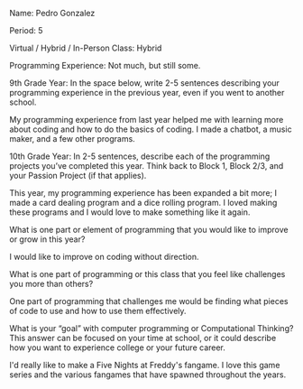 Name: Pedro Gonzalez


Period: 5


Virtual / Hybrid / In-Person Class: Hybrid




Programming Experience: Not much, but still some.


9th Grade Year: In the space below, write 2-5 sentences describing your programming experience in the previous year, even if you went to another school.


My programming experience from last year helped me with learning more about coding and how to do the basics of coding. I made a chatbot, a music maker, and a few other programs.




10th Grade Year: In 2-5 sentences, describe each of the programming projects you’ve completed this year.  Think back to Block 1, Block 2/3, and your Passion Project (if that applies).


This year, my programming experience has been expanded a bit more; I made a card dealing program and a dice rolling program. I loved making these programs and I would love to make something like it again.




What is one part or element of programming that you would like to improve or grow in this year?


I would like to improve on coding without direction.


What is one part of programming or this class that you feel like challenges you more than others?


One part of programming that challenges me would be finding what pieces of code to use and how to use them effectively.


What is your “goal” with computer programming or Computational Thinking?  This answer can be focused on your time at school, or it could describe how you want to experience college or your future career.


I'd really like to make a Five Nights at Freddy's fangame. I love this game series and the various fangames that have spawned throughout the years.
